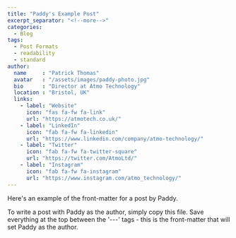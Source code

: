 ```yaml
---
title: "Paddy's Example Post"
excerpt_separator: "<!--more-->"
categories:
  - Blog
tags:
  - Post Formats
  - readability
  - standard
author:
  name     : "Patrick Thomas"
  avatar   : "/assets/images/paddy-photo.jpg"
  bio      : "Director at Atmo Technology"
  location : "Bristol, UK"
  links:
    - label: "Website"
      icon: "fas fa-fw fa-link"
      url: "https://atmotech.co.uk/"
    - label: "LinkedIn"
      icon: "fab fa-fw fa-linkedin"
      url: "https://www.linkedin.com/company/atmo-technology/"
    - label: "Twitter"
      icon: "fab fa-fw fa-twitter-square"
      url: "https://twitter.com/AtmoLtd/"
    - label: "Instagram"
      icon: "fab fa-fw fa-instagram"
      url: "https://www.instagram.com/atmo_technology/"
---
```


Here's an example of the front-matter for a post by Paddy.

To write a post with Paddy as the author, simply copy this file.  Save everything at the top between the '---' tags - this is the front-matter that will set Paddy as the author.